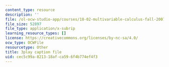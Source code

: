 ```yaml
---
content_type: resource
description: ''
file: /ol-ocw-studio-app/courses/18-02-multivariable-calculus-fall-2007/cec5c99a821318afca596f4b774ef4f3_phk05iSMezA.srt
file_size: 52897
file_type: application/x-subrip
learning_resource_types: []
license: https://creativecommons.org/licenses/by-nc-sa/4.0/
ocw_type: OCWFile
resourcetype: Other
title: 3play caption file
uid: cec5c99a-8213-18af-ca59-6f4b774ef4f3
---
```

